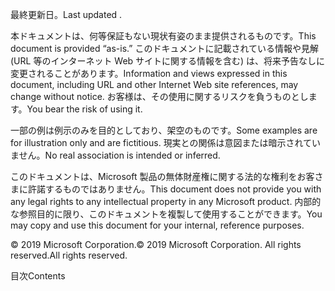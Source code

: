 <!-- This file contains localizable strings used in generating the custom PDF. Do not use as an include file in any web content. -->
<!-- content for PDF copyright page -->

<span data-ttu-id="44b12-101">最終更新日。</span><span class="sxs-lookup"><span data-stu-id="44b12-101">Last updated .</span></span>

<span data-ttu-id="44b12-102">本ドキュメントは、何等保証もない現状有姿のまま提供されるものです。</span><span class="sxs-lookup"><span data-stu-id="44b12-102">This document is provided “as-is.”</span></span> <span data-ttu-id="44b12-103">このドキュメントに記載されている情報や見解 (URL 等のインターネット Web サイトに関する情報を含む) は、将来予告なしに変更されることがあります。</span><span class="sxs-lookup"><span data-stu-id="44b12-103">Information and views expressed in this document, including URL and other Internet Web site references, may change without notice.</span></span> <span data-ttu-id="44b12-104">お客様は、その使用に関するリスクを負うものとします。</span><span class="sxs-lookup"><span data-stu-id="44b12-104">You bear the risk of using it.</span></span>

<span data-ttu-id="44b12-105">一部の例は例示のみを目的としており、架空のものです。</span><span class="sxs-lookup"><span data-stu-id="44b12-105">Some examples are for illustration only and are fictitious.</span></span> <span data-ttu-id="44b12-106">現実との関係は意図または暗示されていません。</span><span class="sxs-lookup"><span data-stu-id="44b12-106">No real association is intended or inferred.</span></span> 

<span data-ttu-id="44b12-107">このドキュメントは、Microsoft 製品の無体財産権に関する法的な権利をお客さまに許諾するものではありません。</span><span class="sxs-lookup"><span data-stu-id="44b12-107">This document does not provide you with any legal rights to any intellectual property in any Microsoft product.</span></span> <span data-ttu-id="44b12-108">内部的な参照目的に限り、このドキュメントを複製して使用することができます。</span><span class="sxs-lookup"><span data-stu-id="44b12-108">You may copy and use this document for your internal, reference purposes.</span></span> 

<span data-ttu-id="44b12-109">© 2019 Microsoft Corporation.</span><span class="sxs-lookup"><span data-stu-id="44b12-109">© 2019 Microsoft Corporation.</span></span> <span data-ttu-id="44b12-110">All rights reserved.</span><span class="sxs-lookup"><span data-stu-id="44b12-110">All rights reserved.</span></span> 

<!-- string for PDF contents heading -->

<span data-ttu-id="44b12-111">目次</span><span class="sxs-lookup"><span data-stu-id="44b12-111">Contents</span></span>
